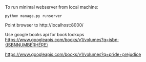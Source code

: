 To run minimal webserver from local machine:

`python manage.py runserver`

Point browser to http://localhost:8000/


Use google books api for book lookups
https://www.googleapis.com/books/v1/volumes?q=isbn:{ISBNNUMBERHERE}

https://www.googleapis.com/books/v1/volumes?q=pride+prejudice